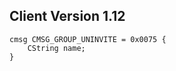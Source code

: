 ## Client Version 1.12

```rust,ignore
cmsg CMSG_GROUP_UNINVITE = 0x0075 {
    CString name;    
}

```
